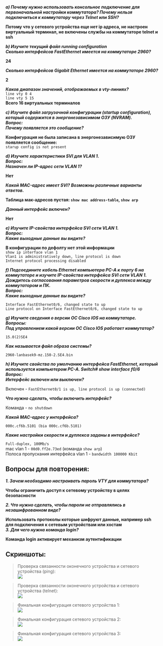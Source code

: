 ___a) Почему нужно использовать консольное подключение для первоначальной настройки коммутатора? Почему нельзя подключиться к коммутатору через Telnet или SSH?___  

**Потому что у сетевого устройства еще нет ip адреса, не настроен виртуальный терминал, не включены службы на коммутаторе telnet и ssh**  

___b) Изучите текущий файл running configuration___  
___Сколько интерфейсов FastEthernet имеется на коммутаторе 2960?___  

**24**

___Сколько интерфейсов Gigabit Ethernet имеется на коммутаторе 2960?___  

**2** 

___Каков диапазон значений, отображаемых в vty-линиях?___  
`line vty 0 4`    
`line vty 5 15`    
**Всего 16 виртуальных терминалов**    

___c) Изучите файл загрузочной конфигурации (startup configuration), который содержится в энергонезависимом ОЗУ (NVRAM).___  
___Вопрос:  
Почему появляется это сообщение?___  

**Конфигурация не была записана в энергонезависимую ОЗУ появляется сообщение:**      
`starup config is not present`                    

___d) Изучите характеристики SVI для VLAN 1.___  
___Вопрос:  
Назначен ли IP-адрес сети VLAN 1?___  

**Нет**      

___Какой MAC-адрес имеет SVI? Возможны различные варианты ответов.___  

**Таблица мак-адресов пустая: `show mac address-table`, `show arp`**      

___Данный интерфейс включен?___  

**Нет**    

___e) Изучите IP-свойства интерфейса SVI сети VLAN 1.___  
___Вопрос:  
Какие выходные данные вы видите?___  

**В конфигурации по дефолту нет этой информации**    
`show ip interface vlan 1`    
`Vlan1 is administratively down, line protocol is down`    
`Internet protocol processing disabled`   

___f) Подсоедините кабель Ethernet компьютера PC-A к порту 6 на коммутаторе и изучите IP-свойства интерфейса SVI сети VLAN 1. Дождитесь согласования параметров скорости и дуплекса между коммутатором и ПК.___  
___Вопрос:  
Какие выходные данные вы видите?___  

`Interface FastEthernet0/6, changed state to up`    
`Line protocol on Interface FastEthernet0/6, changed state to up`  

___g) Изучите сведения о версии ОС Cisco IOS на коммутаторе.___  
___Вопросы:___    
___Под управлением какой версии ОС Cisco IOS работает коммутатор?___  

`15.0(2)SE4`   

___Как называется файл образа системы?___  

`2960-lanbasek9-mz.150-2.SE4.bin`    

___h) Изучите свойства по умолчанию интерфейса FastEthernet, который используется компьютером PC-A. Switch# show interface f0/6___   
___Вопрос:  
Интерфейс включен или выключен?___  

Включен - `FastEthernet0/1 is up, line protocol is up (connected)`    

___Что нужно сделать, чтобы включить интерфейс?___  

Команда - `no shutdown`    

___Какой MAC-адрес у интерфейса?___  

`000c.cf6b.5101 (bia 000c.cf6b.5101)`    

___Какие настройки скорости и дуплекса заданы в интерфейсе?___  

`Full-duplex, 100Mb/s`    
mac vlan 1 - `00d0.ff2e.73ed` (команда `show arp`)    
Полоса пропускания интерфейса vlan 1 - `bandwidth 100000 Kbit`    

## Вопросы для повторения:          
___1. Зачем необходимо настраивать пароль VTY для коммутатора?___  

**Чтобы ограничить доступ к сетевому устройству в целях безопасности**    

___2. Что нужно сделать, чтобы пароли не отправлялись в незашифрованном виде?___

**Использовать протоколы которые шифруют данные, например ssh для подключения к сетевым устройствам или хостам**   
___3. Для чего нужна команда login?___  

**Команда login активирует механизм аутентификации**    


## Скриншоты:      
> Проверка связанности оконечного устройства и сетевого устройства (ping):     
![](screenshots/ping.png)  

> Проверка связанности оконечного устройства и сетевого устройства (telnet):   
![](screenshots/telnet.png)  

> Финальная конфигурация сетевого устройства 1:         
![](screenshots/config_1.png)  

> Финальная конфигурация сетевого устройства 2:    
![](screenshots/config_2.png)       

> Финальная конфигурация сетевого устройства 3:  
![](screenshots/config_3.png)      
